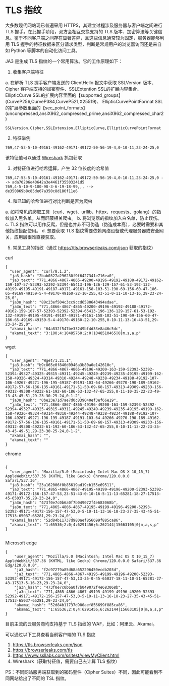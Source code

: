 # TLS 指纹

<ImgView title="TLS 指纹" url="https://z.wiki/autoupload/20240113/o2WU.186X163-image.png" />

大多数现代网站现已普遍采用 HTTPS，其建立过程涉及服务器与客户端之间进行 TLS 握手。在此握手阶段，双方会相互交换支持的 TLS 版本、加密算法等关键信息。鉴于不同客户端之间存在显著差异，且这些信息通常较为固定，服务器能够利用 TLS 握手的特征数据来区分请求类型，判断是常规用户的浏览器访问还是来自如 Python 等脚本的自动化访问工具。

JA3 是生成 TLS 指纹的一个常用算法。它的工作原理如下：

1. 收集客户端特征

  a. 在解析 TLS 握手客户端发送的 ClientHello 报文中获取 SSLVersion 版本、Cipher 客户端支持的加密套件、SSLExtention SSL的扩展内容集合、 EllipticCurve SSL的扩展内容里面的【supported_groups】(CurveP256,CurveP384,CurveP521,X25519)、 EllipticCurvePointFormat SSL的扩展参数里面的【sec_point_formats】(uncompressed,ansiX962_compressed_prime,ansiX962_compressed_char2)


```
SSLVersion,Cipher,SSLExtension,EllipticCurve,EllipticCurvePointFormat
```

2. 特征举例

```
769,47-53-5-10-49161-49162-49171-49172-50-56-19-4,0-10-11,23-24-25,0
```

该特征值可以通过 [Wireshark](https://www.wireshark.org/) 抓包获取


<ImgView title="TLS 指纹" url="https://6.z.wiki/autoupload/20240113/XiPV.760X1248-image.png" />

<ImgView title="TLS 指纹" url="https://5.z.wiki/autoupload/20240113/o3vv.611X998-image.png" />

3. 对特征值进行哈希运算，产生 32 位长度的哈希值

  ```
769,47-53-5-10-49161-49162-49171-49172-50-56-19-4,0-10-11,23-24-25,0 --> ada70206e40642a3e4461f35503241d5
769,4-5-10-9-100-98-3-6-19-18-99,,, --> de350869b8c85de67a350c8d186f11e6
  ```

4. 和已知的哈希值进行对比判断是否为爬虫

  a. 如将常见的爬取工具（curl、wget、urllib、httpx、requests、golang）的指纹加入黑名单，从而屏蔽相关爬虫。
  b. 将浏览器的指纹加入白名单，防止误伤。
  c. TLS 指纹可以用作反爬，但是也并非不可伪造（伪造成本高），必要时需要和其他指纹搭配使用。
  d. 想要获取 TLS 指纹需要依赖网络设备或代理服务器或安全网关，应用层很难直接获取。


5. 常见工具的指纹（通过 https://tls.browserleaks.com/json 获取的指纹）


curl

```
{
  "user_agent": "curl/8.1.2",
  "ja3_hash": "2bab0327a296230f9f6427341e716ea0",
  "ja3_text": "771,4866-4867-4865-49200-49196-49192-49188-49172-49162-159-107-57-52393-52392-52394-65413-196-136-129-157-61-53-192-132-49199-49195-49191-49187-49171-49161-158-103-51-190-69-156-60-47-186-65-49169-49159-5-4-49170-49160-22-10-255,43-51-0-11-10-13-16,29-23-24-25,0",
  "ja3n_hash": "89c23ef504c3cc9ccd6580643494edae",
  "ja3n_text": "771,4866-4867-4865-49200-49196-49192-49188-49172-49162-159-107-57-52393-52392-52394-65413-196-136-129-157-61-53-192-132-49199-49195-49191-49187-49171-49161-158-103-51-190-69-156-60-47-186-65-49169-49159-5-4-49170-49160-22-10-255,0-10-11-13-16-43-51,29-23-24-25,0",
  "akamai_hash": "64a832f547be33249bf4d33e8a46c5dc",
  "akamai_text": "3:100;4:10485760;2:0|1048510465|0|m,s,a,p"
}

```


wget

```
{
  "user_agent": "Wget/1.21.1",
  "ja3_hash": "b9c865e0f840d0946a3b80a0e142610c",
  "ja3_text": "771,4866-4867-4865-49196-49200-163-159-52393-52392-52394-49327-49325-49315-49311-49245-49249-49239-49235-49195-49199-162-158-49326-49324-49314-49310-49244-49248-49238-49234-49188-49192-107-106-49267-49271-196-195-49187-49191-103-64-49266-49270-190-189-49162-49172-57-56-136-135-49161-49171-51-50-69-68-157-49313-49309-49233-156-49312-49308-49232-61-192-60-186-53-132-47-65-255,0-11-10-35-22-23-49-13-43-45-51,29-23-30-25-24,0-1-2",
  "ja3n_hash": "0be23e71d7ae7d0c839040ef3ef66e19",
  "ja3n_text": "771,4866-4867-4865-49196-49200-163-159-52393-52392-52394-49327-49325-49315-49311-49245-49249-49239-49235-49195-49199-162-158-49326-49324-49314-49310-49244-49248-49238-49234-49188-49192-107-106-49267-49271-196-195-49187-49191-103-64-49266-49270-190-189-49162-49172-57-56-136-135-49161-49171-51-50-69-68-157-49313-49309-49233-156-49312-49308-49232-61-192-60-186-53-132-47-65-255,0-10-11-13-22-23-35-43-45-49-51,29-23-30-25-24,0-1-2",
  "akamai_hash": "",
  "akamai_text": ""
}

```



chrome

```

{
  "user_agent": "Mozilla/5.0 (Macintosh; Intel Mac OS X 10_15_7) AppleWebKit/537.36 (KHTML, like Gecko) Chrome/120.0.0.0 Safari/537.36",
  "ja3_hash": "23a162006f0b85619ad19cb155e69511",
  "ja3_text": "771,4865-4866-4867-49195-49199-49196-49200-52393-52392-49171-49172-156-157-47-53,23-51-43-0-10-16-5-11-13-65281-18-27-17513-45-65037-35,29-23-24,0",
  "ja3n_hash": "473f0e7c0b6a0f7b049072f4e683068b",
  "ja3n_text": "771,4865-4866-4867-49195-49199-49196-49200-52393-52392-49171-49172-156-157-47-53,0-5-10-11-13-16-18-23-27-35-43-45-51-17513-65037-65281,29-23-24,0",
  "akamai_hash": "52d84b11737d980aef856699f885ca86",
  "akamai_text": "1:65536;2:0;4:6291456;6:262144|15663105|0|m,a,s,p"
}


```



Microsoft edge

```
{
    "user_agent": "Mozilla/5.0 (Macintosh; Intel Mac OS X 10_15_7) AppleWebKit/537.36 (KHTML, like Gecko) Chrome/120.0.0.0 Safari/537.36 Edg/120.0.0.0",
    "ja3_hash": "f2c97279a85d68a652296450ecdb203d",
    "ja3_text": "771,4865-4866-4867-49195-49199-49196-49200-52393-52392-49171-49172-156-157-47-53,13-35-0-45-65037-18-11-10-51-65281-27-43-17513-5-16-23,29-23-24,0",
    "ja3n_hash": "473f0e7c0b6a0f7b049072f4e683068b",
    "ja3n_text": "771,4865-4866-4867-49195-49199-49196-49200-52393-52392-49171-49172-156-157-47-53,0-5-10-11-13-16-18-23-27-35-43-45-51-17513-65037-65281,29-23-24,0",
    "akamai_hash": "52d84b11737d980aef856699f885ca86",
    "akamai_text": "1:65536;2:0;4:6291456;6:262144|15663105|0|m,a,s,p"
}

```




目前主流的云服务商均支持基于 TLS 指纹的 WAF，比如：阿里云、Akamai。


可以通过以下工具查看当前客户端的 TLS 指纹
1.  https://tls.browserleaks.com/json
2. https://browserleaks.com/tls
3. https://www.ssllabs.com/ssltest/viewMyClient.html
4. Wireshark（获取特征值，需要自己去计算 TLS 指纹）

PS：不同网站服务端获取到的密码套件（Cipher Suites）不同，因此可能看到不同网站给出了不同的 TSL 指纹。

<ImgView title="TSL指纹" url="https://z.wiki/autoupload/20240113/fFbL.128X433-image.png" />


